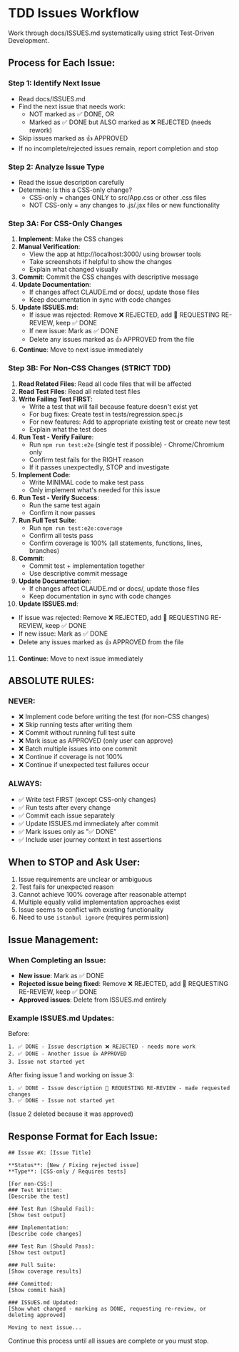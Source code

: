 # TDD Issues Workflow

Work through docs/ISSUES.md systematically using strict Test-Driven Development.

## Process for Each Issue:

### Step 1: Identify Next Issue
- Read docs/ISSUES.md
- Find the next issue that needs work:
  - NOT marked as ✅ DONE, OR
  - Marked as ✅ DONE but ALSO marked as ❌ REJECTED (needs rework)
- Skip issues marked as 👍 APPROVED
- If no incomplete/rejected issues remain, report completion and stop

### Step 2: Analyze Issue Type
- Read the issue description carefully
- Determine: Is this a CSS-only change?
  - CSS-only = changes ONLY to src/App.css or other .css files
  - NOT CSS-only = any changes to .js/.jsx files or new functionality

### Step 3A: For CSS-Only Changes
1. **Implement**: Make the CSS changes
2. **Manual Verification**:
   - View the app at http://localhost:3000/ using browser tools
   - Take screenshots if helpful to show the changes
   - Explain what changed visually
3. **Commit**: Commit the CSS changes with descriptive message
4. **Update Documentation**:
   - If changes affect CLAUDE.md or docs/, update those files
   - Keep documentation in sync with code changes
5. **Update ISSUES.md**:
   - If issue was rejected: Remove ❌ REJECTED, add 🔄 REQUESTING RE-REVIEW, keep ✅ DONE
   - If new issue: Mark as ✅ DONE
   - Delete any issues marked as 👍 APPROVED from the file
6. **Continue**: Move to next issue immediately

### Step 3B: For Non-CSS Changes (STRICT TDD)
1. **Read Related Files**: Read all code files that will be affected
2. **Read Test Files**: Read all related test files
3. **Write Failing Test FIRST**:
   - Write a test that will fail because feature doesn't exist yet
   - For bug fixes: Create test in tests/regression.spec.js
   - For new features: Add to appropriate existing test or create new test
   - Explain what the test does
4. **Run Test - Verify Failure**:
   - Run `npm run test:e2e` (single test if possible) - Chrome/Chromium only
   - Confirm test fails for the RIGHT reason
   - If it passes unexpectedly, STOP and investigate
5. **Implement Code**:
   - Write MINIMAL code to make test pass
   - Only implement what's needed for this issue
6. **Run Test - Verify Success**:
   - Run the same test again
   - Confirm it now passes
7. **Run Full Test Suite**:
   - Run `npm run test:e2e:coverage`
   - Confirm all tests pass
   - Confirm coverage is 100% (all statements, functions, lines, branches)
8. **Commit**:
   - Commit test + implementation together
   - Use descriptive commit message
9. **Update Documentation**:
   - If changes affect CLAUDE.md or docs/, update those files
   - Keep documentation in sync with code changes
10. **Update ISSUES.md**:
   - If issue was rejected: Remove ❌ REJECTED, add 🔄 REQUESTING RE-REVIEW, keep ✅ DONE
   - If new issue: Mark as ✅ DONE
   - Delete any issues marked as 👍 APPROVED from the file
11. **Continue**: Move to next issue immediately

## ABSOLUTE RULES:

### NEVER:
- ❌ Implement code before writing the test (for non-CSS changes)
- ❌ Skip running tests after writing them
- ❌ Commit without running full test suite
- ❌ Mark issue as APPROVED (only user can approve)
- ❌ Batch multiple issues into one commit
- ❌ Continue if coverage is not 100%
- ❌ Continue if unexpected test failures occur

### ALWAYS:
- ✅ Write test FIRST (except CSS-only changes)
- ✅ Run tests after every change
- ✅ Commit each issue separately
- ✅ Update ISSUES.md immediately after commit
- ✅ Mark issues only as "✅ DONE"
- ✅ Include user journey context in test assertions

## When to STOP and Ask User:

1. Issue requirements are unclear or ambiguous
2. Test fails for unexpected reason
3. Cannot achieve 100% coverage after reasonable attempt
4. Multiple equally valid implementation approaches exist
5. Issue seems to conflict with existing functionality
6. Need to use `istanbul ignore` (requires permission)

## Issue Management:

### When Completing an Issue:
- **New issue**: Mark as ✅ DONE
- **Rejected issue being fixed**: Remove ❌ REJECTED, add 🔄 REQUESTING RE-REVIEW, keep ✅ DONE
- **Approved issues**: Delete from ISSUES.md entirely

### Example ISSUES.md Updates:

Before:
```
1. ✅ DONE - Issue description ❌ REJECTED - needs more work
2. ✅ DONE - Another issue 👍 APPROVED
3. Issue not started yet
```

After fixing issue 1 and working on issue 3:
```
1. ✅ DONE - Issue description 🔄 REQUESTING RE-REVIEW - made requested changes
3. ✅ DONE - Issue not started yet
```
(Issue 2 deleted because it was approved)

## Response Format for Each Issue:

```
## Issue #X: [Issue Title]

**Status**: [New / Fixing rejected issue]
**Type**: [CSS-only / Requires tests]

[For non-CSS:]
### Test Written:
[Describe the test]

### Test Run (Should Fail):
[Show test output]

### Implementation:
[Describe code changes]

### Test Run (Should Pass):
[Show test output]

### Full Suite:
[Show coverage results]

### Committed:
[Show commit hash]

### ISSUES.md Updated:
[Show what changed - marking as DONE, requesting re-review, or deleting approved]

Moving to next issue...
```

Continue this process until all issues are complete or you must stop.
